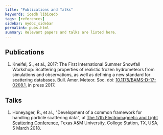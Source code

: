 ```yaml
---
title: "Publications and Talks"
keywords: icedb libicedb
tags: [references]
sidebar: mydoc_sidebar
permalink: pubs.html
summary: Relevant papers and talks are listed here.
---
```


## Publications

1. Kneifel, S., et al., 2017: The First International Summer Snowfall Workshop: Scattering properties of realistic frozen hydrometeors from simulations and observations, as well as defining a new standard for scattering databases. Bull. Amer. Meteor. Soc. doi: [10.1175/BAMS-D-17-0208.1](https://doi.org/10.1175/BAMS-D-17-0208.1), in press 2017.

## Talks

1. Honeyager, R., et al., "Development of a common framework for handling particle scattering data", at [The 17th Electromagnetic and Light Scattering Conference](https://www.giss.nasa.gov/staff/mmishchenko/ELS-XVII/), Texas A\&M University, College Station, TX, USA, 5 March 2018.

